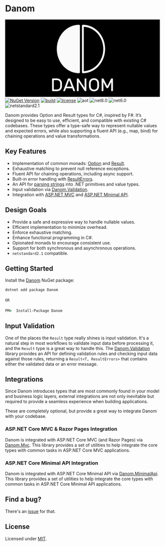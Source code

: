 # Danom

![Danom](https://github.com/pimbrouwers/Danom/blob/master/assets/banner.png?raw=true)
[![NuGet Version](https://img.shields.io/nuget/v/Danom.svg)](https://www.nuget.org/packages/Danom)
[![build](https://github.com/pimbrouwers/Danom/actions/workflows/build.yml/badge.svg)](https://github.com/pimbrouwers/Danom/actions/workflows/build.yml)
[![license](https://img.shields.io/github/license/pimbrouwers/Danom.svg)](https://github.com/pimbrouwers/Danom/blob/master/LICENSE)
![aot](https://img.shields.io/badge/aot-compatible-green.svg)
![net8.0](https://img.shields.io/badge/net-8.0-blue.svg)
![net6.0](https://img.shields.io/badge/net-6.0-blue.svg)
![netstandard2.1](https://img.shields.io/badge/netstandard-2.1-blue.svg)

Danom provides Option and Result types for C#, inspired by F#. It’s designed to be easy to use, efficient, and compatible with existing C# codebases. These types offer a type-safe way to represent nullable values and expected errors, while also supporting a fluent API (e.g., map, bind) for chaining operations and value transformations.

## Key Features

- Implementation of common monads: [Option](#option) and [Result](#result).
- Exhaustive matching to prevent null reference exceptions.
- Fluent API for chaining operations, including async support.
- Built-in error handling with [ResultErrors](#built-in-error-type).
- An API for [parsing strings](#string-parsing) into .NET primitives and value types.
- Input validation via [Danom.Validation](src/Danom.Validation/README.md).
- Integration with [ASP.NET MVC](#aspnet-core-mvc-integration) and [ASP.NET Minimal API](src/Danom.MinimalApi/README.md).

## Design Goals

- Provide a safe and expressive way to handle nullable values.
- Efficient implementation to minimize overhead.
- Enforce exhaustive matching.
- Enhance functional programming in C#.
- Opionated monads to encourage consistent use.
- Support for both synchronous and asynchronous operations.
- `netstandard2.1` compatible.

## Getting Started

Install the [Danom](https://www.nuget.org/packages/Danom/) NuGet package:

```cmd
dotnet add package Danom

OR

PM>  Install-Package Danom
```

## Input Validation

One of the places the `Result` type really shines is input validation. It's a natural step in most workflows to validate input data before processing it, and the `Result` type is a great way to handle this. The [Danom.Validation](https://www.nuget.org/packages/Danom.Validation/) library provides an API for defining validation rules and checking input data against those rules, returning a `Result<T, ResultErrors>` that contains either the validated data or an error message.

## Integrations

Since Danom introduces types that are most commonly found in your model and business logic layers, external integrations are not only inevitable but required to provide a seamless experience when building applications.

These are completely optional, but provide a great way to integrate Danom with your codebase.

### ASP.NET Core MVC & Razor Pages Integration

Danom is integrated with ASP.NET Core MVC (and Razor Pages) via [Danom.Mvc](https://nuget.org/packages/Danom.Mvc). This library provides a set of utilities to help integrate the core types with common tasks in ASP.NET Core MVC applications.

### ASP.NET Core Minimal API Integration

Danom is integrated with ASP.NET Core Minimal API via [Danom.MinimalApi](https://nuget.org/packages/Danom.MinimalApi). This library provides a set of utilities to help integrate the core types with common tasks in ASP.NET Core Minimal API applications.

## Find a bug?

There's an [issue](https://github.com/pimbrouwers/Danom/issues) for that.

## License

Licensed under [MIT](https://github.com/pimbrouwers/Danom/blob/master/LICENSE).
